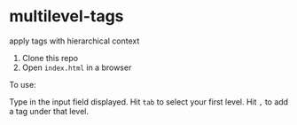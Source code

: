 # multilevel-tags
apply tags with hierarchical context

1. Clone this repo
2. Open `index.html` in a browser

To use:

Type in the input field displayed. Hit `tab` to select your first level. Hit `,` to add a tag under that level.
